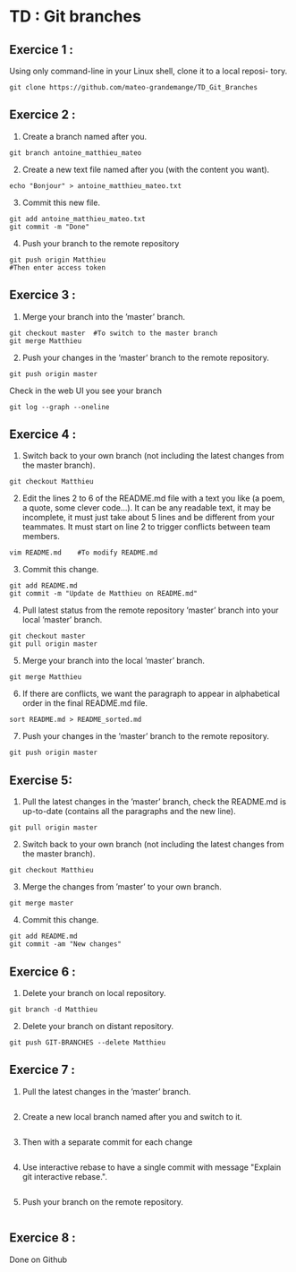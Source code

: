 # TD : Git branches

## Exercice 1 :

Using only command-line in your Linux shell, clone it to a local reposi-
tory.
```
git clone https://github.com/mateo-grandemange/TD_Git_Branches
```

## Exercice 2 :

1. Create a branch named after you.
```
git branch antoine_matthieu_mateo
```

2. Create a new text file named after you (with the content you want).
```
echo "Bonjour" > antoine_matthieu_mateo.txt

```
3. Commit this new file.
```
git add antoine_matthieu_mateo.txt
git commit -m "Done"
```
4. Push your branch to the remote repository
```
git push origin Matthieu
#Then enter access token
```

## Exercice 3 :

1. Merge your branch into the ’master’ branch.
```
git checkout master  #To switch to the master branch
git merge Matthieu
```
2. Push your changes in the ’master’ branch to the remote repository.
```
git push origin master
```
Check in the web UI you see your branch
```
git log --graph --oneline
```

## Exercice 4 :

1. Switch back to your own branch (not including the latest changes from
the master branch).
```
git checkout Matthieu
```
2. Edit the lines 2 to 6 of the README.md file with a text you like (a
poem, a quote, some clever code...). It can be any readable text, it may
be incomplete, it must just take about 5 lines and be different from your
teammates. It must start on line 2 to trigger conflicts between team
members.
```
vim README.md    #To modify README.md
```
3. Commit this change.
```
git add README.md
git commit -m "Update de Matthieu on README.md"
```
4. Pull latest status from the remote repository ’master’ branch into your
local ’master’ branch. 
```
git checkout master
git pull origin master
```
5. Merge your branch into the local ’master’ branch. 
```
git merge Matthieu
```
6. If there are conflicts, we want the paragraph to appear in alphabetical
order in the final README.md file.
```
sort README.md > README_sorted.md
```
7. Push your changes in the ’master’ branch to the remote repository.
```
git push origin master
```

## Exercise 5: 

1. Pull the latest changes in the ’master’ branch, check the README.md
is up-to-date (contains all the paragraphs and the new line).
```
git pull origin master
```
2. Switch back to your own branch (not including the latest changes from
the master branch).
```
git checkout Matthieu
```
3. Merge the changes from ’master’ to your own branch.
```
git merge master
```
4. Commit this change.
```
git add README.md
git commit -am "New changes"
```

## Exercice 6 :

1. Delete your branch on local repository.
```
git branch -d Matthieu
```

2. Delete your branch on distant repository.
```
git push GIT-BRANCHES --delete Matthieu
```

## Exercice 7 :

1. Pull the latest changes in the ’master’ branch.
```

```
2. Create a new local branch named after you and switch to it.
```

```
3. Then with a separate commit for each change 
```

```
4. Use interactive rebase to have a single commit with message "Explain git
interactive rebase.".
```

```
5. Push your branch on the remote repository.
```

```

## Exercice 8 :

Done on Github
